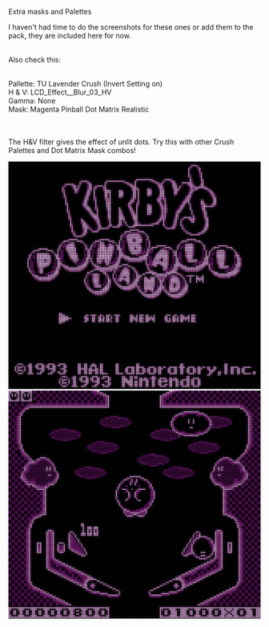 Extra masks and Palettes<BR>

I haven't had time to do the screenshots for these ones or add them to the pack, they are included here for now.<BR><BR>


Also check this:<BR><BR>

Pallette: TU Lavender Crush (Invert Setting on)<BR>
H & V: LCD_Effect__Blur_03_HV<BR>
Gamma: None<BR>
Mask: Magenta Pinball Dot Matrix Realistic<BR><BR><BR>

The H&V filter gives the effect of unlit dots.  Try this with other Crush Palettes and Dot Matrix Mask combos!<BR>

<img src="https://raw.githubusercontent.com/trashuncle/Gameboy_Palettes/main/Extra/KP-IN-DM-1.png">

<img src="https://raw.githubusercontent.com/trashuncle/Gameboy_Palettes/main/Extra/KP-IN-DM-2.png">
